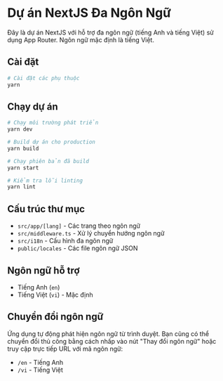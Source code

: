 # Dự án NextJS Đa Ngôn Ngữ

Đây là dự án NextJS với hỗ trợ đa ngôn ngữ (tiếng Anh và tiếng Việt) sử dụng App Router. Ngôn ngữ mặc định là tiếng Việt.

## Cài đặt

```bash
# Cài đặt các phụ thuộc
yarn
```

## Chạy dự án

```bash
# Chạy môi trường phát triển
yarn dev

# Build dự án cho production
yarn build

# Chạy phiên bản đã build
yarn start

# Kiểm tra lỗi linting
yarn lint
```

## Cấu trúc thư mục

- `src/app/[lang]` - Các trang theo ngôn ngữ
- `src/middleware.ts` - Xử lý chuyển hướng ngôn ngữ
- `src/i18n` - Cấu hình đa ngôn ngữ
- `public/locales` - Các file ngôn ngữ JSON

## Ngôn ngữ hỗ trợ

- Tiếng Anh (`en`)
- Tiếng Việt (`vi`) - Mặc định

## Chuyển đổi ngôn ngữ

Ứng dụng tự động phát hiện ngôn ngữ từ trình duyệt. Bạn cũng có thể chuyển đổi thủ công bằng cách nhấp vào nút "Thay đổi ngôn ngữ" hoặc truy cập trực tiếp URL với mã ngôn ngữ:

- `/en` - Tiếng Anh
- `/vi` - Tiếng Việt

